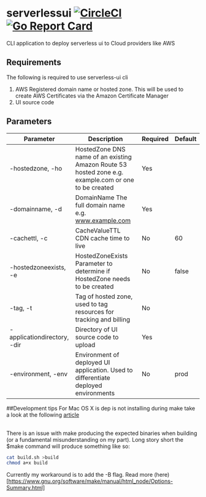 # serverlessui [![CircleCI](https://circleci.com/gh/larse514/serverlessui.svg?style=svg)](https://circleci.com/gh/larse514/serverlessui) [![Go Report Card](https://goreportcard.com/badge/github.com/larse514/serverlessui)](https://goreportcard.com/report/github.com/larse514/serverlessui) 

CLI application to deploy serverless ui to Cloud providers like AWS

## Requirements
The following is required to use serverless-ui cli

1. AWS Registered domain name or hosted zone.  This will be used to create AWS Certificates via the Amazon Certificate Manager
2. UI source code

## Parameters
| Parameter                   | Description                                                                                          | Required | Default |
|-----------------------------|------------------------------------------------------------------------------------------------------|----------|---------|
| -hostedzone, -ho            | HostedZone DNS name of an existing Amazon Route 53 hosted zone e.g. example.com or one to be created | Yes      |         |
| -domainname, -d             | DomainName The full domain name e.g. www.example.com                                                 | Yes      |         |
| -cachettl, -c               | CacheValueTTL CDN cache time to live                                                                 | No       | 60      |
| -hostedzoneexists, -e       | HostedZoneExists Parameter to determine if HostedZone needs to be created                            | No       | false   |
| -tag, -t                    | Tag of hosted zone, used to tag resources for tracking and billing                                   | No       |         |
| -applicationdirectory, -dir | Directory of UI source code to upload                                                                | Yes      |         |
| -environment, -env          | Environment of deployed UI application.  Used to differentiate deployed environments                 | No       | prod    |


##Development tips
For Mac OS X is dep is not installing during make take a look at the following [article](https://stackoverflow.com/questions/36083542/error-command-not-found-with-golang)

</br> There is an issue with make producing the expected binaries when building (or a fundamental misunderstanding on my part). Long story short the $make command will produce something like so:

```bash
cat build.sh >build
chmod a+x build
```
Currently my workaround is to add the -B flag.  Read more (here)[https://www.gnu.org/software/make/manual/html_node/Options-Summary.html]